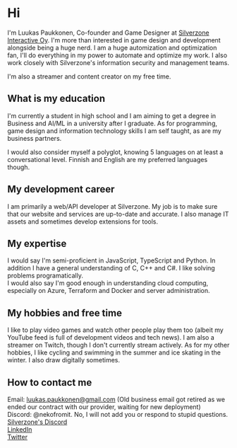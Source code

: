 # Hi
I'm Luukas Paukkonen, Co-founder and Game Designer at [Silverzone Interactive Oy](https://silverzonegames.com/about). I'm more than interested in game design and development alongside being a huge nerd. I am a huge automization and optimization fan, I'll do everything in my power to automate and optimize my work. I also work closely with Silverzone's information security and management teams.

I'm also a streamer and content creator on my free time.

## What is my education
I'm currently a student in high school and I am aiming to get a degree in Business and AI/ML in a university after I graduate. As for programming, game design and information technology skills I am self taught, as are my business partners.

I would also consider myself a polyglot, knowing 5 languages on at least a conversational level. Finnish and English are my preferred languages though.

## My development career
I am primarily a web/API developer at Silverzone. My job is to make sure that our website and services are up-to-date and accurate. I also manage IT assets and sometimes develop extensions for tools. <br/>

## My expertise
I would say I'm semi-proficient in JavaScript, TypeScript and Python. In addition I have a general understanding of C, C++ and C#. I like solving problems programatically.
<br/>
I would also say I'm good enough in understanding cloud computing, especially on Azure, Terraform and Docker and server administration.

## My hobbies and free time
I like to play video games and watch other people play them too (albeit my YouTube feed is full of development videos and tech news). I am also a streamer on Twitch, though I don't currently stream actively.
As for my other hobbies, I like cycling and swimming in the summer and ice skating in the winter. I also draw digitally sometimes.

## How to contact me
Email: luukas.paukkonen@gmail.com (Old business email got retired as we ended our contract with our provider, waiting for new deployment) <br>
Discord: @nekofromit. No, I will not add you or respond to stupid questions. <br>
[Silverzone's Discord](https://discord.gg/ggjnDFQ7e8) <br>
[LinkedIn](https://linkedin.com/in/luukasp) <br>
[Twitter](https://twitter.com/nekofromit)
